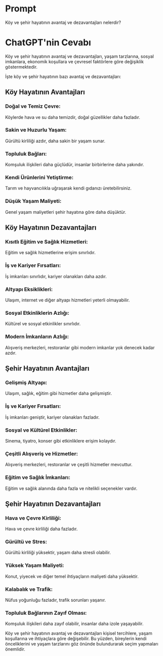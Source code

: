 # Prompt
Köy ve şehir hayatının avantaj ve dezavantajları nelerdir?

# ChatGPT'nin Cevabı
Köy ve şehir hayatının avantaj ve dezavantajları, yaşam tarzlarına, sosyal imkanlara, ekonomik koşullara ve çevresel faktörlere göre değişiklik göstermektedir. 

İşte köy ve şehir hayatının bazı avantaj ve dezavantajları:

## Köy Hayatının Avantajları
### Doğal ve Temiz Çevre:
Köylerde hava ve su daha temizdir, doğal güzellikler daha fazladır.
### Sakin ve Huzurlu Yaşam:
Gürültü kirliliği azdır, daha sakin bir yaşam sunar.
### Topluluk Bağları:
Komşuluk ilişkileri daha güçlüdür, insanlar birbirlerine daha yakındır.
### Kendi Ürünlerini Yetiştirme:
Tarım ve hayvancılıkla uğraşarak kendi gıdanızı üretebilirsiniz.
### Düşük Yaşam Maliyeti:
Genel yaşam maliyetleri şehir hayatına göre daha düşüktür.

## Köy Hayatının Dezavantajları
### Kısıtlı Eğitim ve Sağlık Hizmetleri:
Eğitim ve sağlık hizmetlerine erişim sınırlıdır.
### İş ve Kariyer Fırsatları:
İş imkanları sınırlıdır, kariyer olanakları daha azdır.
### Altyapı Eksiklikleri:
Ulaşım, internet ve diğer altyapı hizmetleri yeterli olmayabilir.
### Sosyal Etkinliklerin Azlığı:
Kültürel ve sosyal etkinlikler sınırlıdır.
### Modern İmkanların Azlığı:
Alışveriş merkezleri, restoranlar gibi modern imkanlar yok denecek kadar azdır.

## Şehir Hayatının Avantajları
### Gelişmiş Altyapı:
Ulaşım, sağlık, eğitim gibi hizmetler daha gelişmiştir.
### İş ve Kariyer Fırsatları:
İş imkanları geniştir, kariyer olanakları fazladır.
### Sosyal ve Kültürel Etkinlikler:
Sinema, tiyatro, konser gibi etkinliklere erişim kolaydır.
### Çeşitli Alışveriş ve Hizmetler:
Alışveriş merkezleri, restoranlar ve çeşitli hizmetler mevcuttur.
### Eğitim ve Sağlık İmkanları:
Eğitim ve sağlık alanında daha fazla ve nitelikli seçenekler vardır.

## Şehir Hayatının Dezavantajları
### Hava ve Çevre Kirliliği:
Hava ve çevre kirliliği daha fazladır.
### Gürültü ve Stres:
Gürültü kirliliği yüksektir, yaşam daha stresli olabilir.
### Yüksek Yaşam Maliyeti:
Konut, yiyecek ve diğer temel ihtiyaçların maliyeti daha yüksektir.
### Kalabalık ve Trafik:
Nüfus yoğunluğu fazladır, trafik sorunları yaşanır.
### Topluluk Bağlarının Zayıf Olması:
Komşuluk ilişkileri daha zayıf olabilir, insanlar daha izole yaşayabilir.

Köy ve şehir hayatının avantaj ve dezavantajları kişisel tercihlere, yaşam koşullarına ve ihtiyaçlara göre değişebilir. Bu yüzden, bireylerin kendi önceliklerini ve yaşam tarzlarını göz önünde bulundurarak seçim yapmaları önemlidir.
